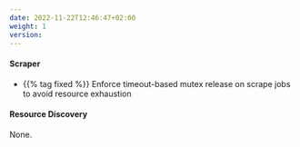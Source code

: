 ```yaml
---
date: 2022-11-22T12:46:47+02:00
weight: 1
version:
---
```


#### Scraper

- {{% tag fixed %}} Enforce timeout-based mutex release on scrape jobs to avoid resource exhaustion

#### Resource Discovery

None.
